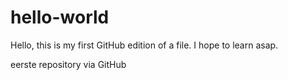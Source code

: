 # hello-world

Hello, this is my first GitHub edition of a file.
I hope to learn asap.

eerste repository via GitHub
